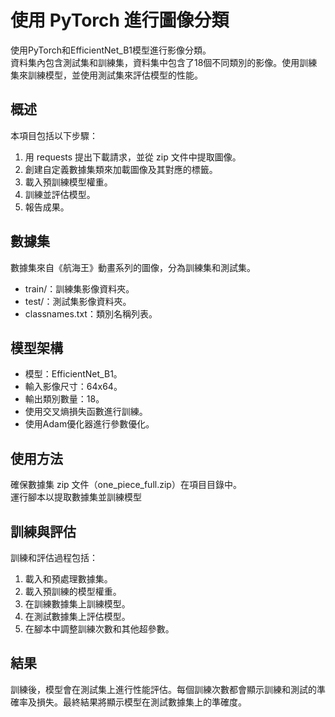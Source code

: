 # 使用 PyTorch 進行圖像分類   

使用PyTorch和EfficientNet_B1模型進行影像分類。  
資料集內包含測試集和訓練集，資料集中包含了18個不同類別的影像。使用訓練集來訓練模型，並使用測試集來評估模型的性能。

## 概述  
本項目包括以下步驟：  
1. 用 requests 提出下載請求，並從 zip 文件中提取圖像。  
2. 創建自定義數據集類來加載圖像及其對應的標籤。  
3. 載入預訓練模型權重。  
4. 訓練並評估模型。   
5. 報告成果。  

## 數據集  
數據集來自《航海王》動畫系列的圖像，分為訓練集和測試集。
- train/：訓練集影像資料夾。  
- test/：測試集影像資料夾。  
- classnames.txt：類別名稱列表。

## 模型架構  
- 模型：EfficientNet_B1。  
- 輸入影像尺寸：64x64。  
- 輸出類別數量：18。  
- 使用交叉熵損失函數進行訓練。  
- 使用Adam優化器進行參數優化。   

## 使用方法  
確保數據集 zip 文件（one_piece_full.zip）在項目目錄中。  
運行腳本以提取數據集並訓練模型  

## 訓練與評估  
訓練和評估過程包括：  

1. 載入和預處理數據集。  
2. 載入預訓練的模型權重。  
3. 在訓練數據集上訓練模型。    
4. 在測試數據集上評估模型。    
5. 在腳本中調整訓練次數和其他超參數。  

## 結果
訓練後，模型會在測試集上進行性能評估。每個訓練次數都會顯示訓練和測試的準確率及損失。最終結果將顯示模型在測試數據集上的準確度。  
